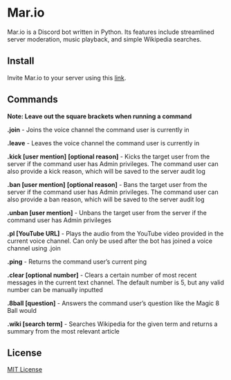 # Mar.io
Mar.io is a Discord bot written in Python. Its features include streamlined server moderation, music playback, and simple Wikipedia searches.

## Install
Invite Mar.io to your server using this [link](https://discord.com/oauth2/authorize?client_id=738092825463226368&permissions=8&scope=bot).

## Commands
**Note: Leave out the square brackets when running a command**

**.join** - Joins the voice channel the command user is currently in

**.leave** - Leaves the voice channel the command user is currently in

**.kick [user mention]** **[optional reason]** - Kicks the target user from the server if the command user has Admin privileges. The command user can also provide a kick reason, which will be saved to the server audit log

**.ban [user mention]** **[optional reason]** - Bans the target user from the server if the command user has Admin privileges. The command user can also provide a ban reason, which will be saved to the server audit log

**.unban [user mention]** - Unbans the target user from the server if the command user has Admin privileges

**.pl [YouTube URL]** - Plays the audio from the YouTube video provided in the current voice channel. Can only be used after the bot has joined a voice channel using .join

**.ping** - Returns the command user’s current ping

**.clear [optional number]** - Clears a certain number of most recent messages in the current text channel. The default number is 5, but any valid number can be manually inputted

**.8ball [question]** - Answers the command user’s question like the Magic 8 Ball would

**.wiki [search term]** - Searches Wikipedia for the given term and returns a summary from the most relevant article

 ## License
[MIT License](https://choosealicense.com/licenses/mit/)
